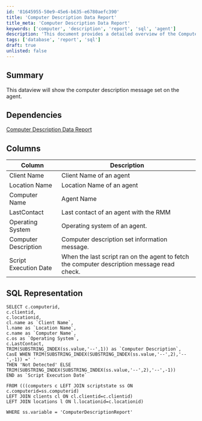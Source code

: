 ```yaml
---
id: '81645955-50e9-45e6-b635-e6780aefc390'
title: 'Computer Description Data Report'
title_meta: 'Computer Description Data Report'
keywords: ['computer', 'description', 'report', 'sql', 'agent']
description: 'This document provides a detailed overview of the Computer Description Data Report, including its dependencies, columns, and SQL representation for fetching computer description messages set on agents within the RMM.'
tags: ['database', 'report', 'sql']
draft: true
unlisted: false
---
```

## Summary

This dataview will show the computer description message set on the agent.

## Dependencies

[Computer Description Data Report](https://proval.itglue.com/DOC-5078775-7998420)

## Columns

| Column               | Description                                                       |
|----------------------|-------------------------------------------------------------------|
| Client Name          | Client Name of an agent                                           |
| Location Name        | Location Name of an agent                                         |
| Computer Name        | Agent Name                                                       |
| LastContact          | Last contact of an agent with the RMM                           |
| Operating System     | Operating system of an agent.                                    |
| Computer Description  | Computer description set information message.                     |
| Script Execution Date | When the last script ran on the agent to fetch the computer description message read check. |

## SQL Representation

```
SELECT c.computerid,
c.clientid,
c.locationid,
cl.name as `Client Name`, 
l.name as `Location Name`, 
c.name as `Computer Name`, 
c.os as `Operating System`,
c.LastContact,
TRIM(SUBSTRING_INDEX(ss.value,'--',1)) as `Computer Description`,
CasE WHEN TRIM(SUBSTRING_INDEX(SUBSTRING_INDEX(ss.value,'--',2),'--',-1)) =' ' 
THEN 'Not Detected' ELSE TRIM(SUBSTRING_INDEX(SUBSTRING_INDEX(ss.value,'--',2),'--',-1)) 
END as `Script Execution Date`

FROM (((computers c LEFT JOIN scriptstate ss ON c.computerid=ss.computerid) 
LEFT JOIN clients cl ON cl.clientid=c.clientid) 
LEFT JOIN locations l ON l.locationid=c.locationid)

WHERE ss.variable = 'ComputerDescriptionReport'
```













